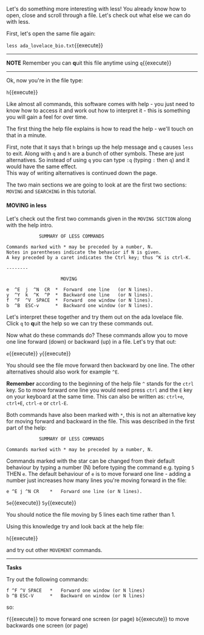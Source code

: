 Let's do something more interesting with less!  You already know how to open, 
close and scroll through a file. Let's check out what else we can do with less.

First, let's open the same file again:

`less ada_lovelace_bio.txt`{{execute}}

---
**NOTE**
Remember you can **q**uit this file anytime using `q`{{execute}}

---

Ok, now you're in the file type:

``h``{{execute}}

Like almost all commands, this software comes with help - you just need to know
how to access it and work out how to interpret it - this is something you will
gain a feel for over time.

The first thing the help file explains is how to read the help - we'll touch on 
that in a minute.  

First, note that it says that `h` brings up the help message 
and `q` causes `less` to exit.  Along with `q` and `h` are a bunch of other 
symbols. These are just alternatives.  So instead of using `q` you can type 
`:q` (typing `:` then `q`) and it would have the same effect.  
This way of writing alternatives is continued down the page.

The two main sections we are going to look at are the first two sections: 
`MOVING` and `SEARCHING` in this tutorial.  

#### MOVING in less

Let's check out the first two commands given in the 
`MOVING SECTION` along with the help intro.  

```
            SUMMARY OF LESS COMMANDS
            
Commands marked with * may be preceded by a number, N.
Notes in parentheses indicate the behavior if N is given.
A key preceded by a caret indicates the Ctrl key; thus ^K is ctrl-K.

--------

                    MOVING

e  ^E  j  ^N  CR  *  Forward  one line   (or N lines).
y  ^Y  k  ^K  ^P  *  Backward one line   (or N lines).
f  ^F  ^V  SPACE  *  Forward  one window (or N lines).
b  ^B  ESC-v      *  Backward one window (or N lines).
```

Let's interpret these together and try them out on the ada lovelace file.  
Click `q` to **q**uit the help so we can try these commands out.

Now what do these commands do?  These commands allow you to move one line 
forward (down) or backward (up) in a file. Let's try that out:

`e`{{execute}}
`y`{{execute}}

You should see the file move forward then backward by one line.  The other 
alternatives should also work for example `^E`.

**Remember** according to the 
beginning of the help file `^` stands for the `ctrl` key. So to move forward
one line you would need press `ctrl` and the `E` key on your keyboard at the 
same time.  This can also be written as: `ctrl+e`, `ctrl+E`, 
`ctrl-e` or `ctrl-E`.

Both commands have also been marked with `*`, this is not an alternative key 
for moving forward and backward in the file. This was described in the 
first part of the help:

```
            SUMMARY OF LESS COMMANDS
            
Commands marked with * may be preceded by a number, N.
```
Commands marked with the star can be changed from their default behaviour by 
typing a number (N) before typing the command e.g. typing `5` THEN `e`.  The 
 default behaviour of `e` is to move forward one line - adding a number just 
 increases how many lines you're moving forward in the file:
 
```
e ^E j ^N CR    *   Forward one line (or N lines).
```

`5e`{{execute}}
`5y`{{execute}}

You should notice the file moving by 5 lines each time rather than 1.

Using this knowledge try and look back at the help file:

`h`{{execute}}

and try out other `MOVEMENT` commands.

________
**Tasks**

Try out the following commands:

```
f ^F ^V SPACE   *   Forward one window (or N lines)
b ^B ESC-V      *   Backward on window (or N lines)
```

so:

`f`{{execute}} to move forward one screen (or page)
`b`{{execute}} to move backwards one screen (or page)

